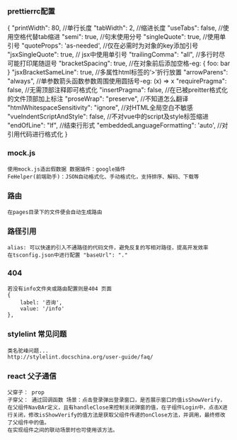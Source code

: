 <!--
 * @Author: 刘凌晨 liulingchen1109@163.com
 * @Date: 2022-08-24 14:54:56
 * @LastEditTime: 2022-08-24 21:09:42
 * @FilePath: \next-react-ts\README.md
-->

### prettierrc配置
{
  "printWidth": 80, //单行长度
  "tabWidth": 2, //缩进长度
  "useTabs": false, //使用空格代替tab缩进
  "semi": true, //句末使用分号
  "singleQuote": true, //使用单引号
  "quoteProps": 'as-needed', //仅在必需时为对象的key添加引号
  "jsxSingleQuote": true, // jsx中使用单引号
  "trailingComma": "all", //多行时尽可能打印尾随逗号
  "bracketSpacing": true, //在对象前后添加空格-eg: { foo: bar }
  "jsxBracketSameLine": true, //多属性html标签的‘>’折行放置
  "arrowParens": "always", //单参数箭头函数参数周围使用圆括号-eg: (x) => x
  "requirePragma": false, //无需顶部注释即可格式化
  "insertPragma": false, //在已被preitter格式化的文件顶部加上标注
  "proseWrap": "preserve", //不知道怎么翻译
  "htmlWhitespaceSensitivity": "ignore", //对HTML全局空白不敏感
  "vueIndentScriptAndStyle": false, //不对vue中的script及style标签缩进
  "endOfLine": "lf", //结束行形式
  "embeddedLanguageFormatting": 'auto', //对引用代码进行格式化
}

### mock.js
    使用mock.js造出假数据 数据插件：google插件
    FeHelper(前端助手)：JSON自动格式化、手动格式化，支持排序、解码、下载等

### 路由
    在pages目录下的文件便会自动生成路由

### 路径引用
    alias: 可以快速的引入不通路径的代码文件，避免反复的写相对路径，提高开发效率
    在tsconfig.json中进行配置 "baseUrl": "."

### 404
    若没有info文件夹或路由配置则是404 页面
    {
        label: '咨询',
        value: '/info'
    },

### stylelint 常见问题
    类名驼峰问题...
    http://stylelint.docschina.org/user-guide/faq/ 

### react 父子通信
    父穿子： prop
    子穿父： 通过回调函数 场景：点击登录弹出登录窗口，是否展示窗口的值isShowVerify，在父组件NavBAr定义，且有handleClose来控制关闭弹窗的值，在子组件Login中，点击X进行关闭，修改isShowVerify的值方法是获取父组件传递的onClose方法，并调用，最终修改了父组件中的值。
    在实现组件之间的联动场景时也可使用该方法。
    